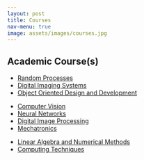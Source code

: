 ```yaml
---
layout: post
title: Courses
nav-menu: true
image: assets/images/courses.jpg
---
```

<div class="row">
	<div class="12u 12u$(small)">
	<h2>Academic Course(s)</h2>
		<ul class="actions horizontal">
			<li><a href="#" class="button special">Random Processes</a></li>
			<li><a href="#" class="button special">Digital Imaging Systems</a></li>
			<li><a href="#" class="button special">Object Oriented Design and Development</a></li>
		</ul>
		<ul class="actions horizontal">
        	<li><a href="#" class="button special">Computer Vision</a></li>
        	<li><a href="#" class="button special">Neural Networks</a></li>
        	<li><a href="#" class="button special">Digital Image Processing</a></li>
            <li><a href="#" class="button special">Mechatronics</a></li>	
        </ul>
      	<ul class="actions horizontal">
            <li><a href="#" class="button special">Linear Algebra and Numerical Methods</a></li>
            <li><a href="#" class="button special">Computing Techniques</a></li>
        </ul>  
	</div>
</div>